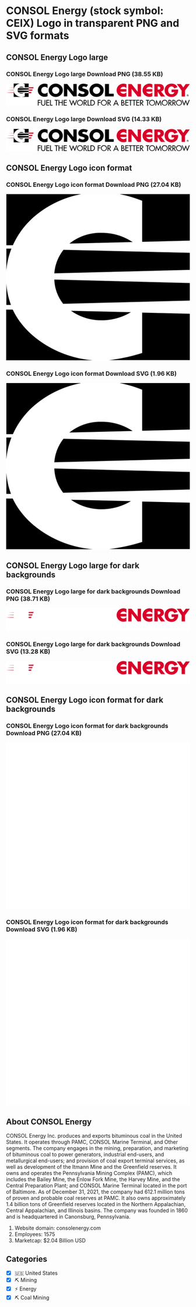 # CONSOL Energy (stock symbol: CEIX) Logo in transparent PNG and SVG formats

## CONSOL Energy Logo large

### CONSOL Energy Logo large Download PNG (38.55 KB)

![CONSOL Energy Logo large Download PNG (38.55 KB)](/img/orig/CEIX_BIG-eeec94d2.png)

### CONSOL Energy Logo large Download SVG (14.33 KB)

![CONSOL Energy Logo large Download SVG (14.33 KB)](/img/orig/CEIX_BIG-8432e981.svg)

## CONSOL Energy Logo icon format

### CONSOL Energy Logo icon format Download PNG (27.04 KB)

![CONSOL Energy Logo icon format Download PNG (27.04 KB)](/img/orig/CEIX-4056157c.png)

### CONSOL Energy Logo icon format Download SVG (1.96 KB)

![CONSOL Energy Logo icon format Download SVG (1.96 KB)](/img/orig/CEIX-93f73344.svg)

## CONSOL Energy Logo large for dark backgrounds

### CONSOL Energy Logo large for dark backgrounds Download PNG (38.71 KB)

![CONSOL Energy Logo large for dark backgrounds Download PNG (38.71 KB)](/img/orig/CEIX_BIG.D-061ec756.png)

### CONSOL Energy Logo large for dark backgrounds Download SVG (13.28 KB)

![CONSOL Energy Logo large for dark backgrounds Download SVG (13.28 KB)](/img/orig/CEIX_BIG.D-60a0b87f.svg)

## CONSOL Energy Logo icon format for dark backgrounds

### CONSOL Energy Logo icon format for dark backgrounds Download PNG (27.04 KB)

![CONSOL Energy Logo icon format for dark backgrounds Download PNG (27.04 KB)](/img/orig/CEIX.D-71f234c4.png)

### CONSOL Energy Logo icon format for dark backgrounds Download SVG (1.96 KB)

![CONSOL Energy Logo icon format for dark backgrounds Download SVG (1.96 KB)](/img/orig/CEIX.D-baf9af32.svg)

## About CONSOL Energy

CONSOL Energy Inc. produces and exports bituminous coal in the United States. It operates through PAMC, CONSOL Marine Terminal, and Other segments. The company engages in the mining, preparation, and marketing of bituminous coal to power generators, industrial end-users, and metallurgical end-users; and provision of coal export terminal services, as well as development of the Itmann Mine and the Greenfield reserves. It owns and operates the Pennsylvania Mining Complex (PAMC), which includes the Bailey Mine, the Enlow Fork Mine, the Harvey Mine, and the Central Preparation Plant; and CONSOL Marine Terminal located in the port of Baltimore. As of December 31, 2021, the company had 612.1 million tons of proven and probable coal reserves at PAMC. It also owns approximately 1.4 billion tons of Greenfield reserves located in the Northern Appalachian, Central Appalachian, and Illinois basins. The company was founded in 1860 and is headquartered in Canonsburg, Pennsylvania.

1. Website domain: consolenergy.com
2. Employees: 1575
3. Marketcap: $2.04 Billion USD


## Categories
- [x] 🇺🇸 United States
- [x] ⛏️ Mining
- [x] ⚡ Energy
- [x] ⛏️ Coal Mining
